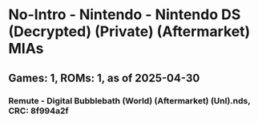 # No-Intro - Nintendo - Nintendo DS (Decrypted) (Private) (Aftermarket) MIAs
## Games: 1, ROMs: 1, as of 2025-04-30

### Remute - Digital Bubblebath (World) (Aftermarket) (Unl).nds, CRC: 8f994a2f
